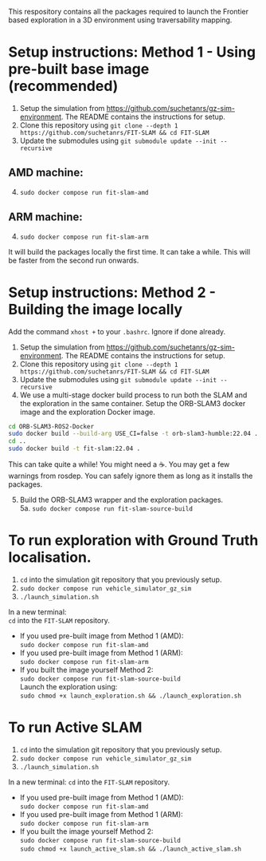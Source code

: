 This respository contains all the packages required to launch the Frontier based exploration in a 3D environment using traversability mapping.

# Setup instructions: Method 1 - Using pre-built base image (recommended)

1. Setup the simulation from https://github.com/suchetanrs/gz-sim-environment. The README contains the instructions for setup.
2. Clone this repository using ```git clone --depth 1 https://github.com/suchetanrs/FIT-SLAM && cd FIT-SLAM```
3. Update the submodules using ```git submodule update --init --recursive```
## AMD machine:
4. ```sudo docker compose run fit-slam-amd```<br>
## ARM machine:
4. ```sudo docker compose run fit-slam-arm```<br>

It will build the packages locally the first time. It can take a while. This will be faster from the second run onwards.

# Setup instructions: Method 2 - Building the image locally

Add the command ```xhost +``` to your ```.bashrc```. Ignore if done already.

1. Setup the simulation from https://github.com/suchetanrs/gz-sim-environment. The README contains the instructions for setup.
2. Clone this repository using ```git clone --depth 1 https://github.com/suchetanrs/FIT-SLAM && cd FIT-SLAM```
3. Update the submodules using ```git submodule update --init --recursive```
4. We use a multi-stage docker build process to run both the SLAM and the exploration in the same container.
Setup the ORB-SLAM3 docker image and the exploration Docker image.
```sh
cd ORB-SLAM3-ROS2-Docker
sudo docker build --build-arg USE_CI=false -t orb-slam3-humble:22.04 .
cd ..
sudo docker build -t fit-slam:22.04 .
``` 
This can take quite a while! You might need a ☕. You may get a few warnings from rosdep. You can safely ignore them as long as it installs the packages.

5. Build the ORB-SLAM3 wrapper and the exploration packages.<br>
5a. ```sudo docker compose run fit-slam-source-build```<br>

# To run exploration with Ground Truth localisation.

1. ```cd``` into the simulation git repository that you previously setup.
2. ```sudo docker compose run vehicle_simulator_gz_sim```
3. ```./launch_simulation.sh```

In a new terminal: <br>
```cd``` into the ```FIT-SLAM``` repository. <br>
- If you used pre-built image from Method 1 (AMD): <br>
```sudo docker compose run fit-slam-amd``` <br>
- If you used pre-built image from Method 1 (ARM): <br>
```sudo docker compose run fit-slam-arm``` <br>
- If you built the image yourself Method 2: <br>
```sudo docker compose run fit-slam-source-build``` <br>
Launch the exploration using: <br>
```sudo chmod +x launch_exploration.sh && ./launch_exploration.sh```

# To run Active SLAM

1. ```cd``` into the simulation git repository that you previously setup.
2. ```sudo docker compose run vehicle_simulator_gz_sim```
3. ```./launch_simulation.sh```

In a new terminal: 
```cd``` into the ```FIT-SLAM``` repository. <br>
- If you used pre-built image from Method 1 (AMD): <br>
```sudo docker compose run fit-slam-amd``` <br>
- If you used pre-built image from Method 1 (ARM): <br>
```sudo docker compose run fit-slam-arm``` <br>
- If you built the image yourself Method 2: <br>
```sudo docker compose run fit-slam-source-build``` <br>
```sudo chmod +x launch_active_slam.sh && ./launch_active_slam.sh```
